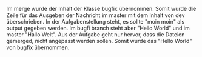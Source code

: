 Im merge wurde der Inhalt der Klasse bugfix übernommen.
Somit wurde die Zeile für das Ausgeben der Nachricht im master mit dem Inhalt von dev überschrieben.
In der Aufgabenstellung steht, es sollte "moin moin" als output gegeben werden. Im bugfi branch steht aber "Hello World" und im master "Hallo Welt". Aus der Aufgabe geht nur hervor, dass die Dateien gemerged, nicht angepasst werden sollen. Somit wurde das "Hello World" von bugfix übernommen.